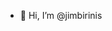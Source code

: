 - 👋 Hi, I’m @jimbirinis
<!--

- 👀 I’m interested in ...
- 🌱 I’m currently learning ...
- 💞️ I’m looking to collaborate on ...
- 📫 How to reach me ...
-->

<!---
jimbirinis/jimbirinis is a ✨ special ✨ repository because its `README.md` (this file) appears on your GitHub profile.
You can click the Preview link to take a look at your changes.
--->
